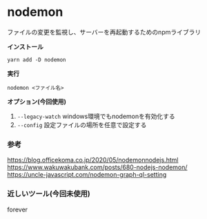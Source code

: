 # nodemon

ファイルの変更を監視し、サーバーを再起動するためのnpmライブラリ

**インストール**
```
yarn add -D nodemon
```


**実行**
```
nodemon <ファイル名>
```

**オプション(今回使用)**
1. `--legacy-watch` windows環境でもnodemonを有効化する
2. `--config` 設定ファイルの場所を任意で設定する

### 参考
https://blog.officekoma.co.jp/2020/05/nodemonnodejs.html
https://www.wakuwakubank.com/posts/680-nodejs-nodemon/
https://uncle-javascript.com/nodemon-graph-ql-setting

### 近しいツール(今回未使用)
forever